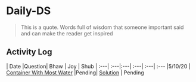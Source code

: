 # Daily-DS

> This is a quote. Words full of wisdom that someone important said and can make the reader get inspired

## Activity Log

| Date |Question| Bhaw | Joy | Shub
| :---| :---|:---| :---| :---| :---
|5/10/20 | [Container With Most Water](https://leetcode.com/problems/container-with-most-water/)     |Pending| [Solution](src/main/java/com/joydeep/solutions/ContainerWithMostWater.java) | Pending
